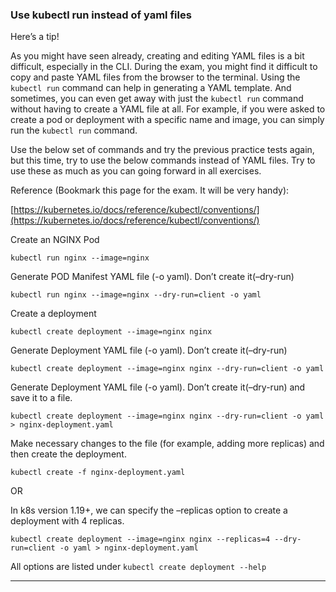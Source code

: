 
### Use kubectl run instead of yaml files

Here’s a tip!

As you might have seen already, creating and editing YAML files is a bit difficult, especially in the CLI. During the exam, you might find it difficult to copy and paste YAML files from the browser to the terminal. Using the `kubectl run` command can help in generating a YAML template. And sometimes, you can even get away with just the `kubectl run` command without having to create a YAML file at all. For example, if you were asked to create a pod or deployment with a specific name and image, you can simply run the `kubectl run` command.

Use the below set of commands and try the previous practice tests again, but this time, try to use the below commands instead of YAML files. Try to use these as much as you can going forward in all exercises.

Reference (Bookmark this page for the exam. It will be very handy):

[https://kubernetes.io/docs/reference/kubectl/conventions/](https://kubernetes.io/docs/reference/kubectl/conventions/)

Create an NGINX Pod

```
kubectl run nginx --image=nginx
```

Generate POD Manifest YAML file (-o yaml). Don’t create it(–dry-run)

```
kubectl run nginx --image=nginx --dry-run=client -o yaml
```

Create a deployment

```
kubectl create deployment --image=nginx nginx
```

Generate Deployment YAML file (-o yaml). Don’t create it(–dry-run)

```
kubectl create deployment --image=nginx nginx --dry-run=client -o yaml
```

Generate Deployment YAML file (-o yaml). Don’t create it(–dry-run) and save it to a file.

```
kubectl create deployment --image=nginx nginx --dry-run=client -o yaml > nginx-deployment.yaml
```

Make necessary changes to the file (for example, adding more replicas) and then create the deployment.

```
kubectl create -f nginx-deployment.yaml
```

OR

In k8s version 1.19+, we can specify the –replicas option to create a deployment with 4 replicas.

```
kubectl create deployment --image=nginx nginx --replicas=4 --dry-run=client -o yaml > nginx-deployment.yaml
```


All options are listed under `kubectl create deployment --help`

---
